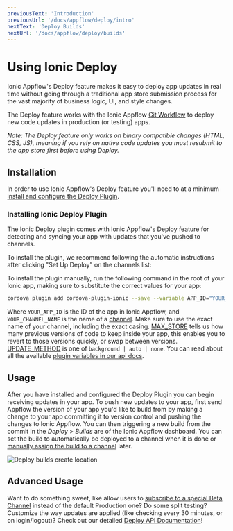 ```yaml
---
previousText: 'Introduction'
previousUrl: '/docs/appflow/deploy/intro'
nextText: 'Deploy Builds'
nextUrl: '/docs/appflow/deploy/builds'
---
```


# Using Ionic Deploy

Ionic Appflow's Deploy feature makes it easy to deploy app updates in real time without going through a
traditional app store submission process for the vast majority of business logic, UI, and style changes.

The Deploy feature works with the Ionic Appflow [Git Workflow](/docs/appflow/basics/git/) to deploy new code updates
in production (or testing) apps.

*Note: The Deploy feature only works on binary compatible changes (HTML, CSS, JS),
meaning if you rely on native code updates you must resubmit to the app store first before using Deploy.*

## Installation

In order to use Ionic Appflow's Deploy feature you'll need to at a minimum
[install and configure the Deploy Plugin](#installing-ionic-deploy-plugin).


### Installing Ionic Deploy Plugin

The Ionic Deploy plugin comes with Ionic Appflow's Deploy feature for detecting and syncing
your app with updates that you've pushed to channels.

To install the plugin, we recommend following the automatic instructions after clicking "Set Up Deploy"
on the channels list:

To install the plugin manually, run the following command in the root of your Ionic app,
making sure to substitute the correct values for your app:

```bash
cordova plugin add cordova-plugin-ionic --save --variable APP_ID="YOUR_APP_ID" --variable CHANNEL_NAME="YOUR_CHANNEL_NAME" --variable UPDATE_METHOD="background|auto|none" --variable MAX_STORE="3"
```

Where `YOUR_APP_ID` is the ID of the app in Ionic Appflow, and `YOUR_CHANNEL_NAME`
is the name of a [channel](/docs/appflow/deploy/channels). Make sure to use the exact
name of your channel, including the exact casing. [MAX_STORE](/docs/appflow/deploy/api/#max_store)
tells us how many previous versions of code to keep inside your app, this enables you to revert
to those versions quickly, or swap between versions. [UPDATE_METHOD](/docs/appflow/deploy/api/#update_method)
is one of `background | auto | none`. You can read about all the available
[plugin variables in our api docs](/docs/appflow/deploy/api/#plugin-variables).

## Usage

After you have installed and configured the Deploy Plugin you can begin receiving updates in your app.
To push new updates to your app, first send Appflow the version of your app you'd like to build from
by making a change to your app committing it to version control and pushing the changes to Ionic Appflow.
You can then triggering a new build from the commit in the *Deploy* > *Builds* are of the Ionic Appflow dashboard.
You can set the build to automatically be deployed to a channel when it is done or
[manually assign the build to a channel](/docs/appflow/deploy/channels/#assigning-a-build-to-a-channel) later.

![Deploy builds create location](/docs/assets/img/appflow/deploy-builds-create-location.png)

## Advanced Usage

Want to do something sweet, like allow users to [subscribe to a special Beta Channel](/docs/appflow/deploy/tutorials/#setting-up-a-beta-channel) instead of the default Production one?
Do some split testing? Customize the way updates are applied (like checking every 30 minutes, or on login/logout)?
Check out our detailed [Deploy API Documentation](/docs/appflow/deploy/api)!
